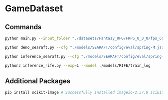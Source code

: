 # GameDataset
## Commands
``` bash
python main.py --input_folder "./datasets/Fantasy_RPG/FRPG_0_0_0/fps_60/" --output_folder "./datasets/Fantasy_RPG/FRPG_0_0_0/fps_60_png/" --file_type "colorNoScreenUI"
```


``` bash
python demo_searaft.py --cfg "./models/SEARAFT/config/eval/spring-M.json" --model "./models/SEARAFT/models/Tartan-C-T-TSKH-spring540x960-M.pth"
```

``` bash
python inference_searaft.py --cfg "./models/SEARAFT/config/eval/spring-M.json" --model "./models/SEARAFT/models/Tartan-C-T-TSKH-spring540x960-M.pth"
```


``` bash
python3 inference_rife.py --exp=1 --model ./models/RIFE/train_log
```

## Additional Packages
``` bash
pip install scikit-image # Successfully installed imageio-2.37.0 scikit-image-0.25.2
```